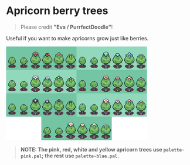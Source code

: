 # Apricorn berry trees

> Please credit **"Eva / PurrfectDoodle"**!

Useful if you want to make apricorns grow just like berries.

![Demo](./readme/apricorn_demo.png)

> **NOTE: The pink, red, white and yellow apricorn trees use `palette-pink.pal`; the rest use `palette-blue.pal`.**

